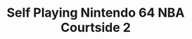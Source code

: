 ---
ee_id_thing: '121'
site: '1'
type: '2'
inv_num: 2011-115
url: 2011-115-self-playing-nintendo-64-nba-courtside-2
title: Self Playing Nintendo 64 NBA Courtside 2
year: '2011'
display_year: '2011'
medium: Modded N64 video game controller
dims: ''
pitch: Nintendo 64 NBA Courtside programmed to throw bricks forever via a modded controller.
ps: ''
live_url: ''
related: ''
youtube: https://www.youtube.com/watch?v=ndQsEjFisIs
related_code: ''
imgs: various-n64-2011-115-detail-database-ka.jpg
subheading: ''
download: ''
add_credit: ''
commission: ''
layout: things-i-made
---